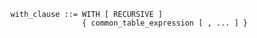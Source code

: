 ```output.ebnf
with_clause ::= WITH [ RECURSIVE ] 
                { common_table_expression [ , ... ] }
```
